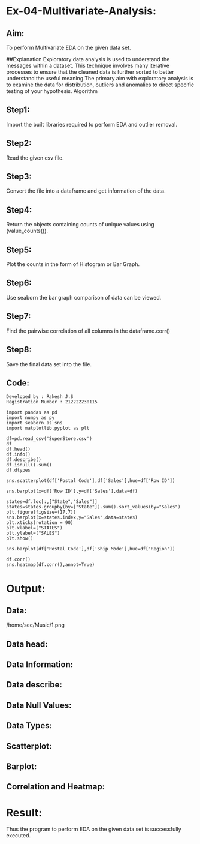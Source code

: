 # Ex-04-Multivariate-Analysis:
## Aim:

To perform Multivariate EDA on the given data set.

##Explanation Exploratory data analysis is used to understand the messages within a dataset. This technique involves many iterative processes to ensure that the cleaned data is further sorted to better understand the useful meaning.The primary aim with exploratory analysis is to examine the data for distribution, outliers and anomalies to direct specific testing of your hypothesis.
Algorithm
## Step1:

Import the built libraries required to perform EDA and outlier removal.
## Step2:

Read the given csv file.
## Step3:

Convert the file into a dataframe and get information of the data.
## Step4:

Return the objects containing counts of unique values using (value_counts()).
## Step5:

Plot the counts in the form of Histogram or Bar Graph.
## Step6:

Use seaborn the bar graph comparison of data can be viewed.
## Step7:

Find the pairwise correlation of all columns in the dataframe.corr()
## Step8:

Save the final data set into the file.
## Code:
```
Developed by : Rakesh J.S
Registration Number : 212222230115

import pandas as pd
import numpy as py
import seaborn as sns
import matplotlib.pyplot as plt

df=pd.read_csv('SuperStore.csv')
df
df.head()
df.info()
df.describe()
df.isnull().sum()
df.dtypes

sns.scatterplot(df['Postal Code'],df['Sales'],hue=df['Row ID'])

sns.barplot(x=df['Row ID'],y=df['Sales'],data=df)

states=df.loc[:,["State","Sales"]]
states=states.groupby(by=["State"]).sum().sort_values(by="Sales")
plt.figure(figsize=(17,7))
sns.barplot(x=states.index,y="Sales",data=states)
plt.xticks(rotation = 90)
plt.xlabel=("STATES")
plt.ylabel=("SALES")
plt.show()

sns.barplot(df['Postal Code'],df['Ship Mode'],hue=df['Region'])

df.corr()
sns.heatmap(df.corr(),annot=True)
```
# Output:
## Data:
/home/sec/Music/1.png
## Data head:

## Data Information:

## Data describe:

## Data Null Values:

## Data Types:

## Scatterplot:

## Barplot:

## Correlation and Heatmap:

# Result:

Thus the program to perform EDA on the given data set is successfully executed.

